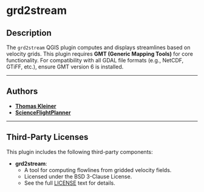 # grd2stream

## Description
The `grd2stream` QGIS plugin computes and displays streamlines based on velocity grids. This plugin requires **GMT (Generic Mapping Tools)** for core functionality. For compatibility with all GDAL file formats (e.g., NetCDF, GTiFF, etc.), ensure GMT version 6 is installed.

---

## Authors
- [**Thomas Kleiner**](https://github.com/tkleiner)
- [**ScienceFlightPlanner**](https://github.com/ScienceFlightPlanner)

---

## Third-Party Licenses
This plugin includes the following third-party components:
- **grd2stream**:
   - A tool for computing flowlines from gridded velocity fields.
   - Licensed under the BSD 3-Clause License.
   - See the full [LICENSE](./libs/grd2stream/LICENSE.txt) text for details.
